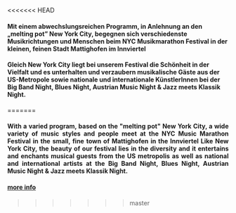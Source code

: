 <<<<<<< HEAD
#### Mit einem abwechslungsreichen Programm, in Anlehnung an  den „melting pot” New York City, begegnen sich verschiedenste Musikrichtungen und Menschen beim NYC Musikmarathon Festival  in der kleinen, feinen Stadt Mattighofen im Innviertel
#### Gleich New York City liegt bei unserem Festival die Schönheit in der Vielfalt und es unterhalten und verzaubern musikalische Gäste aus der US-Metropole sowie nationale und internationale KünstlerInnen bei der Big Band Night, Blues Night, Austrian Music Night & Jazz meets Klassik Night.
=======
<div align="justify"><h4> 
With a varied program, based on the "melting pot" New York City, a wide variety of music styles and people meet at the NYC Music Marathon Festival in the small, fine town of Mattighofen in the Innviertel Like New York City, the beauty of our festival lies in the diversity and it entertains and enchants musical guests from the US metropolis as well as national and international artists at the Big Band Night, Blues Night, Austrian Music Night & Jazz meets Klassik Night.
</h4></div>

#### [more info](/festival)
>>>>>>> master
